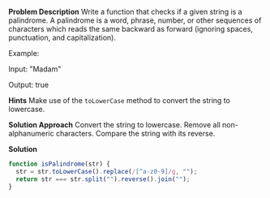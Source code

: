 **Problem Description**
Write a function that checks if a given string is a palindrome.
A palindrome is a word, phrase, number, or other sequences of characters which reads the same backward as forward (ignoring spaces, punctuation, and capitalization).

Example:

Input:
"Madam"

Output:
true

**Hints**
Make use of the `toLowerCase` method to convert the string to lowercase.

**Solution Approach**
Convert the string to lowercase.
Remove all non-alphanumeric characters.
Compare the string with its reverse.

**Solution**

```javascript
function isPalindrome(str) {
  str = str.toLowerCase().replace(/[^a-z0-9]/g, "");
  return str === str.split("").reverse().join("");
}
```
